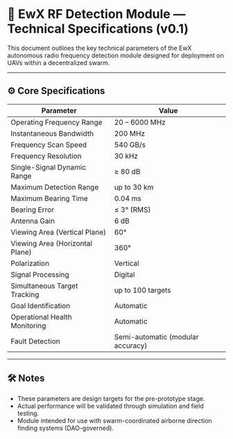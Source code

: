 # 📡 EwX RF Detection Module — Technical Specifications (v0.1)

This document outlines the key technical parameters of the EwX autonomous radio frequency detection module designed for deployment on UAVs within a decentralized swarm.

---

## ⚙️ Core Specifications

| **Parameter**                   | **Value**                         |
| ------------------------------- | --------------------------------- |
| Operating Frequency Range       | 20 – 6000 MHz                     |
| Instantaneous Bandwidth         | 200 MHz                           |
| Frequency Scan Speed            | 540 GB/s                          |
| Frequency Resolution            | 30 kHz                            |
| Single-Signal Dynamic Range     | ≥ 80 dB                           |
| Maximum Detection Range         | up to 30 km                       |
| Maximum Bearing Time            | 0.04 ms                           |
| Bearing Error                   | ≤ 3° (RMS)                        |
| Antenna Gain                    | 6 dB                              |
| Viewing Area (Vertical Plane)   | 60°                               |
| Viewing Area (Horizontal Plane) | 360°                              |
| Polarization                    | Vertical                          |
| Signal Processing               | Digital                           |
| Simultaneous Target Tracking    | up to 100 targets                 |
| Goal Identification             | Automatic                         |
| Operational Health Monitoring   | Automatic                         |
| Fault Detection                 | Semi-automatic (modular accuracy) |

---

## 🛠️ Notes

- These parameters are design targets for the pre-prototype stage.
- Actual performance will be validated through simulation and field testing.
- Module intended for use with swarm-coordinated airborne direction finding systems (DAO-governed).
